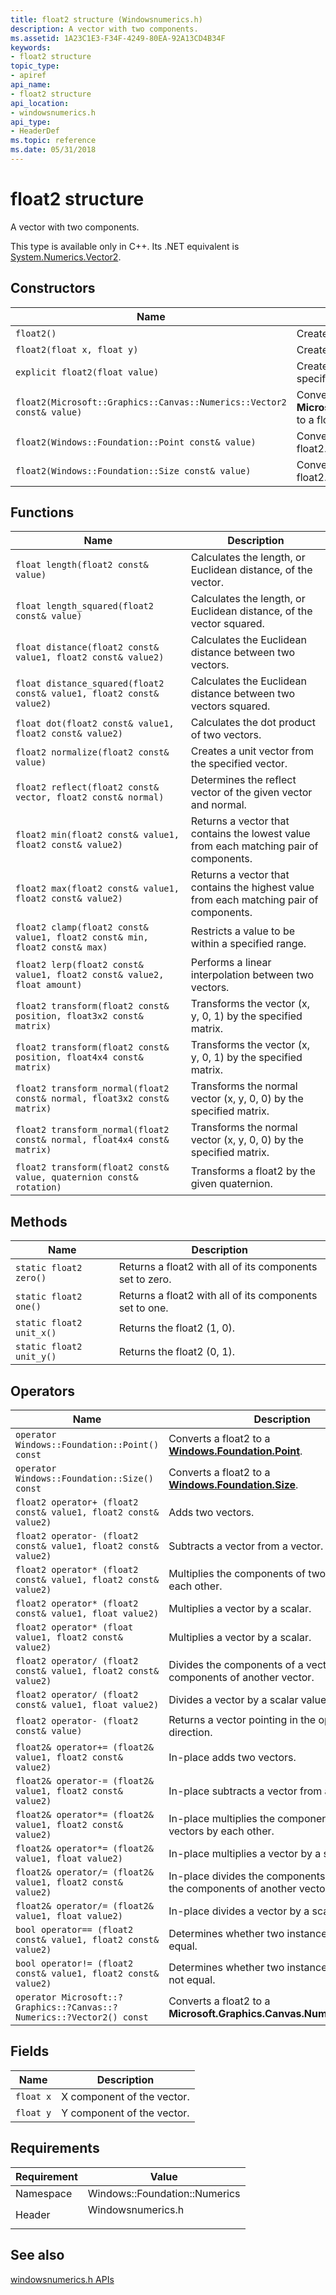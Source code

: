 ```yaml
---
title: float2 structure (Windowsnumerics.h)
description: A vector with two components.
ms.assetid: 1A23C1E3-F34F-4249-80EA-92A13CD4B34F
keywords:
- float2 structure
topic_type:
- apiref
api_name:
- float2 structure
api_location:
- windowsnumerics.h
api_type:
- HeaderDef
ms.topic: reference
ms.date: 05/31/2018
---
```


# float2 structure

A vector with two components.

This type is available only in C++. Its .NET equivalent is [System.Numerics.Vector2](/dotnet/api/system.numerics.vector2?view=netframework-4.8).

## Constructors

| Name | Description |
|-|-|
| `float2()` | Creates an uninitialized float2. |
| `float2(float x, float y)` | Creates a float2 with the specified values. |
| `explicit float2(float value)` | Creates a float2 with all components set to the specified value. |
| `float2(Microsoft::Graphics::Canvas::Numerics::Vector2 const& value)` | Converts a **Microsoft.Graphics.Canvas.Numerics.Vector2** to a float2. |
| `float2(Windows::Foundation::Point const& value)` | Converts a [**Windows.Foundation.Point**](/uwp/api/Windows.Foundation.Point) to a float2. |
| `float2(Windows::Foundation::Size const& value)` | Converts a [**Windows.Foundation.Size**](/uwp/api/Windows.Foundation.Size) to a float2. |

## Functions

| Name | Description |
|-|-|
| `float length(float2 const& value)` | Calculates the length, or Euclidean distance, of the vector. |
| `float length_squared(float2 const& value)` | Calculates the length, or Euclidean distance, of the vector squared. |
| `float distance(float2 const& value1, float2 const& value2)` | Calculates the Euclidean distance between two vectors. |
| `float distance_squared(float2 const& value1, float2 const& value2)` | Calculates the Euclidean distance between two vectors squared. |
| `float dot(float2 const& value1, float2 const& value2)` | Calculates the dot product of two vectors. |
| `float2 normalize(float2 const& value)` | Creates a unit vector from the specified vector. |
| `float2 reflect(float2 const& vector, float2 const& normal)` | Determines the reflect vector of the given vector and normal. |
| `float2 min(float2 const& value1, float2 const& value2)` | Returns a vector that contains the lowest value from each matching pair of components. |
| `float2 max(float2 const& value1, float2 const& value2)` | Returns a vector that contains the highest value from each matching pair of components. |
| `float2 clamp(float2 const& value1, float2 const& min, float2 const& max)` | Restricts a value to be within a specified range. |
| `float2 lerp(float2 const& value1, float2 const& value2, float amount)` | Performs a linear interpolation between two vectors. |
| `float2 transform(float2 const& position, float3x2 const& matrix)` | Transforms the vector (x, y, 0, 1) by the specified matrix. |
| `float2 transform(float2 const& position, float4x4 const& matrix)` | Transforms the vector (x, y, 0, 1) by the specified matrix. |
| `float2 transform_normal(float2 const& normal, float3x2 const& matrix)` | Transforms the normal vector (x, y, 0, 0) by the specified matrix. |
| `float2 transform_normal(float2 const& normal, float4x4 const& matrix)` | Transforms the normal vector (x, y, 0, 0) by the specified matrix. |
| `float2 transform(float2 const& value, quaternion const& rotation)` | Transforms a float2 by the given quaternion. |

## Methods

| Name | Description |
|-|-|
| `static float2 zero()` | Returns a float2 with all of its components set to zero. |
| `static float2 one()` | Returns a float2 with all of its components set to one. |
| `static float2 unit_x()` | Returns the float2 (1, 0). |
| `static float2 unit_y()` | Returns the float2 (0, 1). |

## Operators

| Name | Description |
|-|-|
| `operator Windows::Foundation::Point() const` | Converts a float2 to a [**Windows.Foundation.Point**](/uwp/api/Windows.Foundation.Point). |
| `operator Windows::Foundation::Size() const` | Converts a float2 to a [**Windows.Foundation.Size**](/uwp/api/Windows.Foundation.Size). |
| `float2 operator+ (float2 const& value1, float2 const& value2)` | Adds two vectors. |
| `float2 operator- (float2 const& value1, float2 const& value2)` | Subtracts a vector from a vector. |
| `float2 operator* (float2 const& value1, float2 const& value2)` | Multiplies the components of two vectors by each other. |
| `float2 operator* (float2 const& value1, float value2)` | Multiplies a vector by a scalar. |
| `float2 operator* (float value1, float2 const& value2)` | Multiplies a vector by a scalar. |
| `float2 operator/ (float2 const& value1, float2 const& value2)` | Divides the components of a vector by the components of another vector. |
| `float2 operator/ (float2 const& value1, float value2)` | Divides a vector by a scalar value. |
| `float2 operator- (float2 const& value)` | Returns a vector pointing in the opposite direction. |
| `float2& operator+= (float2& value1, float2 const& value2)` | In-place adds two vectors. |
| `float2& operator-= (float2& value1, float2 const& value2)` | In-place subtracts a vector from a vector. |
| `float2& operator*= (float2& value1, float2 const& value2)` | In-place multiplies the components of two vectors by each other. |
| `float2& operator*= (float2& value1, float value2)` | In-place multiplies a vector by a scalar. |
| `float2& operator/= (float2& value1, float2 const& value2)` | In-place divides the components of a vector by the components of another vector. |
| `float2& operator/= (float2& value1, float value2)` | In-place divides a vector by a scalar value. |
| `bool operator== (float2 const& value1, float2 const& value2)` | Determines whether two instances of float2 are equal. |
| `bool operator!= (float2 const& value1, float2 const& value2)` | Determines whether two instances of float2 are not equal. |
| `operator Microsoft::?Graphics::?Canvas::?Numerics::?Vector2() const` | Converts a float2 to a **Microsoft.Graphics.Canvas.Numerics.Vector2**. |

## Fields

| Name | Description |
|-|-|
| `float x` | X component of the vector. |
| `float y` | Y component of the vector. |

## Requirements

| Requirement | Value |
|-|-|
| Namespace | Windows::Foundation::Numerics |
| Header | <dl> <dt>Windowsnumerics.h</dt> </dl> |

## See also

[windowsnumerics.h APIs](windowsnumerics-h-apis-portal.md)
